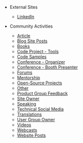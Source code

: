 <!-- docs/_sidebar.md -->

* External Sites
    * [LinkedIn](linkedin.md)

* Community Activities
    * [Article](article.md)
    * [Blog Site Posts](blog-site-posts.md)
    * [Books](books.md)
    * [Code Project - Tools](code-project-tools.md)
    * [Code Samples](code-samples.md)
    * [Conference - Organizer](conference-organizer.md)
    * [Conference - Booth Presenter](conference-booth-presenter.md)
    * [Forums](forums.md)
    * [Mentorship](mentorship.md)
    * [Open-Source Projects](open-source-projects.md)
    * [Other](other.md)
    * [Product Group Feedback](product-group-feedback.md)
    * [Site Owner](site-owner.md)
    * [Speaking](speaking.md)
    * [Technical Social Media](technical-social-media.md)
    * [Translations](translations.md)
    * [User Group Owner](user-group-owner.md)
    * [Videos](videos.md)
    * [Webcasts](webcasts.md)
    * [Website Posts](website-posts.md)